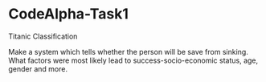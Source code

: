 # CodeAlpha-Task1

Titanic Classification


 Make a system which tells whether the person will
 be save from sinking. What factors were most likely
 lead to success-socio-economic status, age, gender
 and more.
